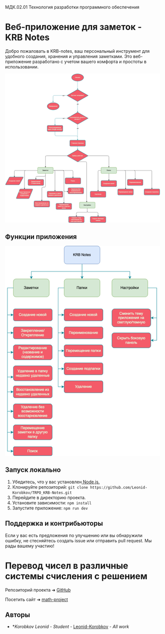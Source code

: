 МДК.02.01 Технология разработки программного обеспечения

# Веб-приложение для заметок - KRB Notes

Добро пожаловать в KRB-notes, ваш персональный инструмент для удобного создания, хранения и управления заметками. Это веб-приложение разработано с учетом вашего комфорта и простоты в использовании.

![Карта сайта](/диаграммы/Карта-сайта.drawio.png 'Карта сайта')

## Функции приложения

![Функции приложения](/диаграммы/Функциональная-диаграмма.drawio.png 'Функциии приложения')

## Запуск локально

1. Убедитесь, что у вас установлен[ Node.js.](https://nodejs.org/)
2. Клонируйте репозиторий: `git clone https://github.com/Leonid-Korobkov/TRPO_KRB-Notes.git`
3. Перейдите в директорию проекта.
4. Установите зависимости: `npm install`
5. Запустите приложение: `npm run dev`

## Поддержка и контрибьюторы

Если у вас есть предложения по улучшению или вы обнаружили ошибку, не стесняйтесь создать issue или отправить pull request. Мы рады вашему участию!

# Перевод чисел в различные системы счисления с решением

Репозиторий проекта ➜ [GitHub](https://github.com/Leonid-Korobkov/math-project)

Посетить сайт ➜ [math-project](https://leonid-korobkov.github.io/math-project/index.html)

## Авторы

- \*_Korobkov Leonid_ - _Student_ - [Leonid-Korobkov](https://github.com/Leonid-Korobkov) - _All work_
